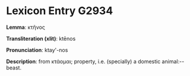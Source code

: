 # Lexicon Entry G2934

**Lemma**: κτῆνος

**Transliteration (xlit)**: ktēnos

**Pronunciation**: ktay'-nos

**Description**:
from κτάομαι; property, i.e. (specially) a domestic animal:--beast.

